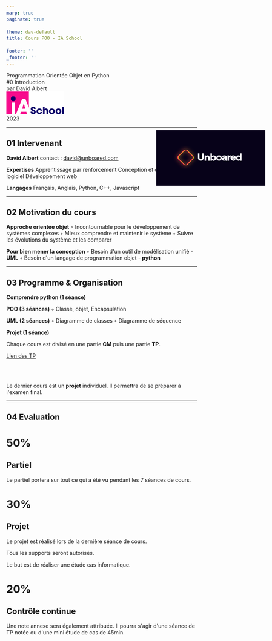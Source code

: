 ```yaml
---
marp: true
paginate: true

theme: dav-default
title: Cours POO - IA School

footer: ''
_footer: ''
---
```


<!-- PARTIE 0 : Présentation du cours -->

<!-- _paginate: skip -->
<!-- _class: cover -->

<div class="coverBlockCenter">
<div class="coverModuleName">Programmation Orientée Objet en Python</div>
<div class="coverCourseName"><span class="important">#0 </span>Introduction </div>
<div class="coverAuthor">par <span class="important">David Albert</span></div>
</div>

<img class="coverFooterLeft" style="background-color:#fff" height="60px" src="assets/img/ia-school-logo.svg" />
<div class="coverYear coverFooterRight">2023</div>

---
<!-- PARTIE 1 : Encadrement -->
<!-- _class: huge -->
<div style="width:30%;position:absolute;right:5%; background-color:#070219;top:10%">
<img width="100%" src="./assets/img/LogoUnboared.png" />
</div>

## **01** Intervenant

**David Albert** 
contact : david@unboared.com

**Expertises**
Apprentissage par renforcement
Conception et développement logiciel
Développement web

**Langages**
Français, Anglais, Python, C++, Javascript

---
<!-- PARTIE 2 : Motivation -->

## **02** Motivation du cours
<!-- _class: huge -->

**Approche orientée objet**
◦ Incontournable pour le développement de
systèmes complexes
◦ Mieux comprendre et maintenir le système
◦ Suivre les évolutions du système et les comparer

**Pour bien mener la conception**
◦ Besoin d'un outil de modélisation unifié - **UML**
◦ Besoin d'un langage de programmation objet - **python**

---

<!-- PARTIE 3 : Programme & organisation -->

## **03** Programme & Organisation
<!-- _class: huge -->

<div class="flex-horizontal">
<div class="flex-sm">

**Comprendre python (1 séance)**

**POO (3 séances)**
◦ Classe, objet, Encapsulation


**UML (2 séances)**
◦ Diagramme de classes
◦ Diagramme de séquence

**Projet (1 séance)**

</div>
<div class="flex-sm">

<div class="block warning">
<i class="block-icon fas fa-exclamation"></i>

Chaque cours est divisé en une partie **CM** puis une partie **TP**. 

<!-- [Lien des CM](https://github.com/blavad/POO)  -->
[Lien des TP](https://github.com/blavad/POO)

</div>

<br/>
<br/>

<div class="block note">
<i class="block-icon fas fa-info"></i>

Le dernier cours est un **projet** individuel. Il permettra de se préparer à l'examen final. 

</div>


</div>
</div>


---

<!-- PARTIE 4 : Evaluation -->

## **04** Evaluation
<!-- _class: huge bg2 -->

<div class="flex-horizontal" style="height:100%;">
<div class="flex-sm">
<div class="block" style="height:80%;">
<!-- <i class="block-icon fas fa-exclamation"></i> -->


# **50%** 
## Partiel 

Le partiel portera sur tout ce qui a été vu pendant les 7 séances de cours.

</div>
</div>
<div class="flex-sm">
<div class="block"style="height:80%;">

# **30%**   
## Projet 

Le projet est réalisé lors de la dernière séance de cours. 

Tous les supports seront autorisés. 

Le but est de réaliser une étude cas informatique.

</div>
</div>
<div class="flex-sm">
<div class="block"style="height:80%;">

# **20%**   
## Contrôle continue 

Une note annexe sera également attribuée. Il pourra s'agir d'une séance de TP notée ou d'une mini étude de cas de 45min.   

</div>

</div>